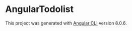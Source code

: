 # AngularTodolist

This project was generated with [Angular CLI](https://github.com/angular/angular-cli) version 8.0.6.

